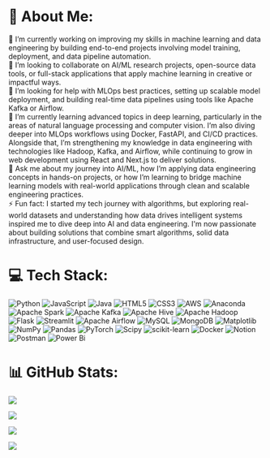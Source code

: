 # 💫 About Me:
🔭 I’m currently working on improving my skills in machine learning and data engineering by building end-to-end projects involving model training, deployment, and data pipeline automation.<br>👯 I’m looking to collaborate on AI/ML research projects, open-source data tools, or full-stack applications that apply machine learning in creative or impactful ways.<br>🤝 I’m looking for help with MLOps best practices, setting up scalable model deployment, and building real-time data pipelines using tools like Apache Kafka or Airflow.<br>🌱 I’m currently learning advanced topics in deep learning, particularly in the areas of natural language processing and computer vision. I’m also diving deeper into MLOps workflows using Docker, FastAPI, and CI/CD practices. Alongside that, I’m strengthening my knowledge in data engineering with technologies like Hadoop, Kafka, and Airflow, while continuing to grow in web development using React and Next.js to deliver solutions.<br>💬 Ask me about my journey into AI/ML, how I’m applying data engineering concepts in hands-on projects, or how I’m learning to bridge machine learning models with real-world applications through clean and scalable engineering practices.<br>⚡ Fun fact: I started my tech journey with algorithms, but exploring real-world datasets and understanding how data drives intelligent systems inspired me to dive deep into AI and data engineering. I'm now passionate about building solutions that combine smart algorithms, solid data infrastructure, and user-focused design.<br>


# 💻 Tech Stack:
![Python](https://img.shields.io/badge/python-3670A0?style=for-the-badge&logo=python&logoColor=ffdd54) ![JavaScript](https://img.shields.io/badge/javascript-%23323330.svg?style=for-the-badge&logo=javascript&logoColor=%23F7DF1E) ![Java](https://img.shields.io/badge/java-%23ED8B00.svg?style=for-the-badge&logo=openjdk&logoColor=white) ![HTML5](https://img.shields.io/badge/html5-%23E34F26.svg?style=for-the-badge&logo=html5&logoColor=white) ![CSS3](https://img.shields.io/badge/css3-%231572B6.svg?style=for-the-badge&logo=css3&logoColor=white) ![AWS](https://img.shields.io/badge/AWS-%23FF9900.svg?style=for-the-badge&logo=amazon-aws&logoColor=white) ![Anaconda](https://img.shields.io/badge/Anaconda-%2344A833.svg?style=for-the-badge&logo=anaconda&logoColor=white) ![Apache Spark](https://img.shields.io/badge/Apache%20Spark-FDEE21?style=for-the-badge&logo=apachespark&logoColor=black) ![Apache Kafka](https://img.shields.io/badge/Apache%20Kafka-000?style=for-the-badge&logo=apachekafka) ![Apache Hive](https://img.shields.io/badge/Apache%20Hive-FDEE21?style=for-the-badge&logo=apachehive&logoColor=black) ![Apache Hadoop](https://img.shields.io/badge/Apache%20Hadoop-66CCFF?style=for-the-badge&logo=apachehadoop&logoColor=black) ![Flask](https://img.shields.io/badge/flask-%23000.svg?style=for-the-badge&logo=flask&logoColor=white) ![Streamlit](https://img.shields.io/badge/Streamlit-%23FE4B4B.svg?style=for-the-badge&logo=streamlit&logoColor=white) ![Apache Airflow](https://img.shields.io/badge/Apache%20Airflow-017CEE?style=for-the-badge&logo=Apache%20Airflow&logoColor=white) ![MySQL](https://img.shields.io/badge/mysql-4479A1.svg?style=for-the-badge&logo=mysql&logoColor=white) ![MongoDB](https://img.shields.io/badge/MongoDB-%234ea94b.svg?style=for-the-badge&logo=mongodb&logoColor=white) ![Matplotlib](https://img.shields.io/badge/Matplotlib-%23ffffff.svg?style=for-the-badge&logo=Matplotlib&logoColor=black) ![NumPy](https://img.shields.io/badge/numpy-%23013243.svg?style=for-the-badge&logo=numpy&logoColor=white) ![Pandas](https://img.shields.io/badge/pandas-%23150458.svg?style=for-the-badge&logo=pandas&logoColor=white) ![PyTorch](https://img.shields.io/badge/PyTorch-%23EE4C2C.svg?style=for-the-badge&logo=PyTorch&logoColor=white) ![Scipy](https://img.shields.io/badge/SciPy-%230C55A5.svg?style=for-the-badge&logo=scipy&logoColor=%white) ![scikit-learn](https://img.shields.io/badge/scikit--learn-%23F7931E.svg?style=for-the-badge&logo=scikit-learn&logoColor=white) ![Docker](https://img.shields.io/badge/docker-%230db7ed.svg?style=for-the-badge&logo=docker&logoColor=white) ![Notion](https://img.shields.io/badge/Notion-%23000000.svg?style=for-the-badge&logo=notion&logoColor=white) ![Postman](https://img.shields.io/badge/Postman-FF6C37?style=for-the-badge&logo=postman&logoColor=white) ![Power Bi](https://img.shields.io/badge/power_bi-F2C811?style=for-the-badge&logo=powerbi&logoColor=black)
# 📊 GitHub Stats:

![](https://github-readme-stats.vercel.app/api?username=Surendhar512&theme=dark&hide_border=false&include_all_commits=false&count_private=false)

![](https://nirzak-streak-stats.vercel.app/?user=Surendhar512&theme=dark&hide_border=false)

![](https://github-readme-stats.vercel.app/api/top-langs/?username=Surendhar512&theme=dark&hide_border=false&include_all_commits=false&count_private=false)

[![](https://visitcount.itsvg.in/api?id=Surendhar512&icon=0&color=0)](https://visitcount.itsvg.in)



<!-- Proudly created with GPRM ( https://gprm.itsvg.in ) -->
